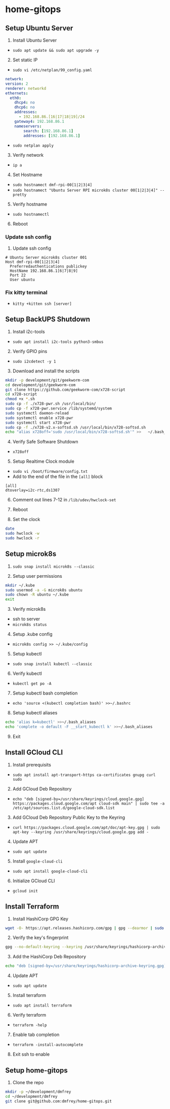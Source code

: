 # home-gitops

## Setup Ubuntu Server

1. Install Ubuntu Server
  
  * `sudo apt update && sudo apt upgrade -y`

2. Set static IP

  * `sudo vi /etc/netplan/99_config.yaml`

  ```yaml
  network:
  version: 2
  renderer: networkd
  ethernets:
    eth0:
      dhcp4: no
      dhcp6: no
      addresses:
        - 192.168.86.[16|17|18|19]/24
      gateway4: 192.168.86.1
      nameservers:
          search: [192.168.86.1]
          addresses: [192.168.86.1]
  ```
  
  * `sudo netplan apply`
  
3. Verify network
  
  * `ip a`

4. Set Hostname

  * `sudo hostnamect dmf-rpi-00[1|2|3|4]`
  * `sudo hostnamect "Ubuntu Server RPI microk8s cluster 00[1|2|3|4]" --pretty`

5. Verify hostname
  
  * `sudo hostnamectl`

6. Reboot

### Update ssh config

1. Update ssh config

  ```
  # Ubuntu Server microk8s cluster 001 
  Host dmf-rpi-00[1|2|3|4]
    Preferredauthentications publickey
    HostName 192.168.86.1[6|7|8|9]
    Port 22
    User ubuntu
  ```

### Fix kitty terminal

* `kitty +kitten ssh [server]`

## Setup BackUPS Shutdown

1. Install i2c-tools

  * `sudo apt install i2c-tools python3-smbus`

2. Verify GPIO pins

  * `sudo i2cdetect -y 1`

3. Download and install the scripts

  ```bash
  mkdir -p development/git/geekworm-com
  cd development/git/geekworm-com
  git clone https://github.com/geekworm-com/x728-script
  cd x728-script
  chmod +x *.sh
  sudo cp -f ./x728-pwr.sh /usr/local/bin/
  sudo cp -f x728-pwr.service /lib/systemd/system
  sudo systemctl daemon-reload
  sudo systemctl enable x728-pwr
  sudo systemctl start x728-pwr
  sudo cp -f ./x728-v2.x-softsd.sh /usr/local/bin/x728-softsd.sh
  echo "alias x728off='sudo /usr/local/bin/x728-softsd.sh'" >>   ~/.bash_aliases
  ```

4. Verify Safe Software Shutdown

  * `x728off`

5. Setup Realtime Clock module

  * `sudo vi /boot/firmware/config.txt`
  * Add to the end of the file in the `[all]` block

  ```properties
  [all]
  dtoverlay=i2c-rtc,ds1307
  ```

6. Comment out lines 7-12 in `/lib/udev/hwclock-set`

7. Reboot

8. Set the clock

  ```bash
  date
  sudo hwclock -w
  sudo hwclock -r
  ```

## Setup microk8s

1. `sudo snap install microk8s --classic`

2. Setup user permissions

  ```bash
  mkdir ~/.kube
  sudo usermod -a -G microk8s ubuntu
  sudo chown -R ubuntu ~/.kube
  exit
  ```

3. Verify microk8s

  * ssh to server
  * `microk8s status`

4. Setup .kube config

  * `microk8s config >> ~/.kube/config`

5. Setup kubectl

  * `sudo snap install kubectl --classic`

6. Verify kubectl

  * `kubectl get po -A`

7. Setup kubectl bash completion

  * `echo 'source <(kubectl completion bash)' >>~/.bashrc`

8. Setup kubectl aliases

  ```bash
  echo 'alias k=kubectl' >>~/.bash_aliases
  echo 'complete -o default -F __start_kubectl k' >>~/.bash_aliases
  ```
9. Exit

## Install GCloud CLI

1. Install prerequisits

  * `sudo apt install apt-transport-https ca-certificates gnupg curl sudo`

2. Add GCloud Deb Repository

  * `echo "deb [signed-by=/usr/share/keyrings/cloud.google.gpg] https://packages.cloud.google.com/apt cloud-sdk main" | sudo tee -a /etc/apt/sources.list.d/google-cloud-sdk.list`

3. Add GCloud Deb Repository Public Key to the Keyring

  * `curl https://packages.cloud.google.com/apt/doc/apt-key.gpg | sudo apt-key --keyring /usr/share/keyrings/cloud.google.gpg add -`

4. Update APT

  * `sudo apt update`

5. Install `google-cloud-cli`

  * `sudo apt install google-cloud-cli`

6. Initialize GCloud CLI

  * `gcloud init`

## Install Terraform

1. Install HashiCorp GPG Key

  ```bash
  wget -O- https://apt.releases.hashicorp.com/gpg | gpg --dearmor | sudo tee /usr/share/keyrings/hashicorp-archive-keyring.gpg
  ```

2. Verify the key's fingerprint

  ```bash
  gpg --no-default-keyring --keyring /usr/share/keyrings/hashicorp-archive-keyring.gpg --fingerprint
  ```

3. Add the HashiCorp Deb Repository

  ```bash
  echo "deb [signed-by=/usr/share/keyrings/hashicorp-archive-keyring.gpg] https://apt.releases.hashicorp.com $(lsb_release -cs) main" | sudo tee /etc/apt/sources.list.d/hashicorp.list
  ```

4. Update APT

  * `sudo apt update`

5. Install terraform

  * `sudo apt install terraform`

6. Verify terraform

  * `terraform -help`

7. Enable tab completion

  * `terraform -install-autocomplete`

8. Exit ssh to enable

## Setup home-gitops

1. Clone the repo

  ```bash
  mkdir -p ~/development/dmfrey
  cd ~/development/dmfrey
  git clone git@github.com:dmfrey/home-gitops.git
  ```